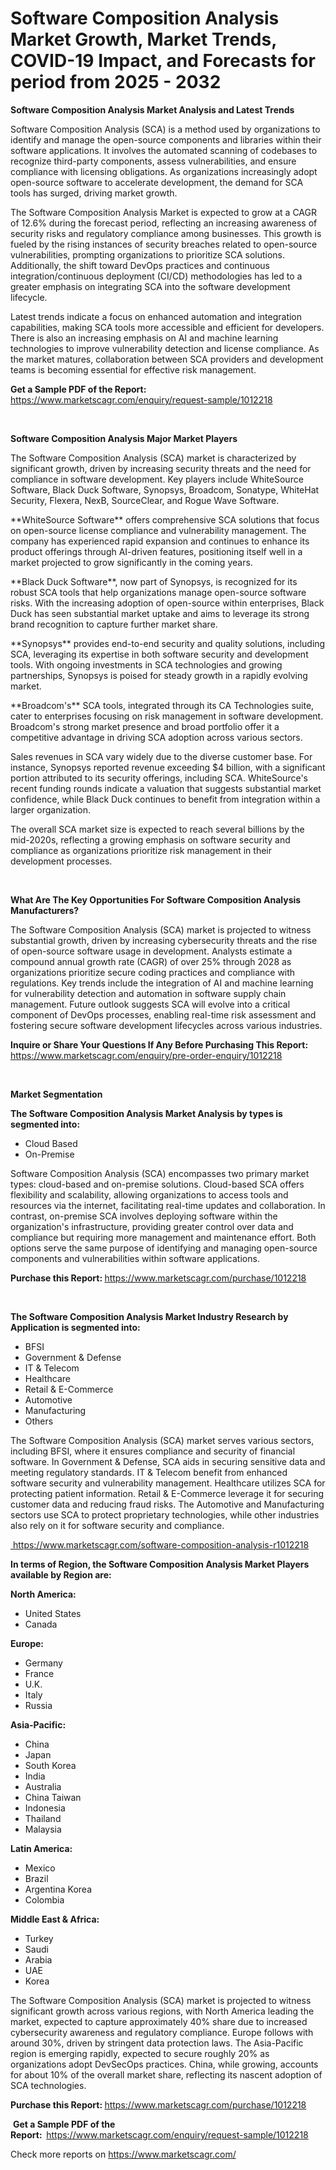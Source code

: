 <p><h1>Software Composition Analysis Market Growth, Market Trends, COVID-19 Impact, and Forecasts for period from 2025 - 2032</h1></p><p><strong>Software Composition Analysis Market Analysis and Latest Trends</strong></p>
<p><p>Software Composition Analysis (SCA) is a method used by organizations to identify and manage the open-source components and libraries within their software applications. It involves the automated scanning of codebases to recognize third-party components, assess vulnerabilities, and ensure compliance with licensing obligations. As organizations increasingly adopt open-source software to accelerate development, the demand for SCA tools has surged, driving market growth.</p><p>The Software Composition Analysis Market is expected to grow at a CAGR of 12.6% during the forecast period, reflecting an increasing awareness of security risks and regulatory compliance among businesses. This growth is fueled by the rising instances of security breaches related to open-source vulnerabilities, prompting organizations to prioritize SCA solutions. Additionally, the shift toward DevOps practices and continuous integration/continuous deployment (CI/CD) methodologies has led to a greater emphasis on integrating SCA into the software development lifecycle.</p><p>Latest trends indicate a focus on enhanced automation and integration capabilities, making SCA tools more accessible and efficient for developers. There is also an increasing emphasis on AI and machine learning technologies to improve vulnerability detection and license compliance. As the market matures, collaboration between SCA providers and development teams is becoming essential for effective risk management.</p></p>
<p><strong>Get a Sample PDF of the Report:&nbsp;</strong> <a href="https://www.marketscagr.com/enquiry/request-sample/1012218?utm_campaign=3032&utm_medium=2&utm_source=Github&utm_content=ia&utm_term=05032025&utm_id=software-composition-analysis">https://www.marketscagr.com/enquiry/request-sample/1012218</a></p>
<p>&nbsp;</p>
<p><strong>Software Composition Analysis Major Market Players</strong></p>
<p><p>The Software Composition Analysis (SCA) market is characterized by significant growth, driven by increasing security threats and the need for compliance in software development. Key players include WhiteSource Software, Black Duck Software, Synopsys, Broadcom, Sonatype, WhiteHat Security, Flexera, NexB, SourceClear, and Rogue Wave Software.</p><p>**WhiteSource Software** offers comprehensive SCA solutions that focus on open-source license compliance and vulnerability management. The company has experienced rapid expansion and continues to enhance its product offerings through AI-driven features, positioning itself well in a market projected to grow significantly in the coming years.</p><p>**Black Duck Software**, now part of Synopsys, is recognized for its robust SCA tools that help organizations manage open-source software risks. With the increasing adoption of open-source within enterprises, Black Duck has seen substantial market uptake and aims to leverage its strong brand recognition to capture further market share.</p><p>**Synopsys** provides end-to-end security and quality solutions, including SCA, leveraging its expertise in both software security and development tools. With ongoing investments in SCA technologies and growing partnerships, Synopsys is poised for steady growth in a rapidly evolving market.</p><p>**Broadcom's** SCA tools, integrated through its CA Technologies suite, cater to enterprises focusing on risk management in software development. Broadcom's strong market presence and broad portfolio offer it a competitive advantage in driving SCA adoption across various sectors.</p><p>Sales revenues in SCA vary widely due to the diverse customer base. For instance, Synopsys reported revenue exceeding $4 billion, with a significant portion attributed to its security offerings, including SCA. WhiteSource's recent funding rounds indicate a valuation that suggests substantial market confidence, while Black Duck continues to benefit from integration within a larger organization.</p><p>The overall SCA market size is expected to reach several billions by the mid-2020s, reflecting a growing emphasis on software security and compliance as organizations prioritize risk management in their development processes.</p></p>
<p>&nbsp;</p>
<p><strong>What Are The Key Opportunities For Software Composition Analysis Manufacturers?</strong></p>
<p><p>The Software Composition Analysis (SCA) market is projected to witness substantial growth, driven by increasing cybersecurity threats and the rise of open-source software usage in development. Analysts estimate a compound annual growth rate (CAGR) of over 25% through 2028 as organizations prioritize secure coding practices and compliance with regulations. Key trends include the integration of AI and machine learning for vulnerability detection and automation in software supply chain management. Future outlook suggests SCA will evolve into a critical component of DevOps processes, enabling real-time risk assessment and fostering secure software development lifecycles across various industries.</p></p>
<p><strong>Inquire or Share Your Questions If Any Before Purchasing This Report:</strong> <a href="https://www.marketscagr.com/enquiry/pre-order-enquiry/1012218?utm_campaign=3032&utm_medium=2&utm_source=Github&utm_content=ia&utm_term=05032025&utm_id=software-composition-analysis">https://www.marketscagr.com/enquiry/pre-order-enquiry/1012218</a></p>
<p>&nbsp;</p>
<p><strong>Market Segmentation</strong></p>
<p><strong>The Software Composition Analysis Market Analysis by types is segmented into:</strong></p>
<p><ul><li>Cloud Based</li><li>On-Premise</li></ul></p>
<p><p>Software Composition Analysis (SCA) encompasses two primary market types: cloud-based and on-premise solutions. Cloud-based SCA offers flexibility and scalability, allowing organizations to access tools and resources via the internet, facilitating real-time updates and collaboration. In contrast, on-premise SCA involves deploying software within the organization's infrastructure, providing greater control over data and compliance but requiring more management and maintenance effort. Both options serve the same purpose of identifying and managing open-source components and vulnerabilities within software applications.</p></p>
<p><strong>Purchase this Report:&nbsp;</strong><a href="https://www.marketscagr.com/purchase/1012218?utm_campaign=3032&utm_medium=2&utm_source=Github&utm_content=ia&utm_term=05032025&utm_id=software-composition-analysis">https://www.marketscagr.com/purchase/1012218</a></p>
<p>&nbsp;</p>
<p><strong>The Software Composition Analysis Market Industry Research by Application is segmented into:</strong></p>
<p><ul><li>BFSI</li><li>Government & Defense</li><li>IT & Telecom</li><li>Healthcare</li><li>Retail & E-Commerce</li><li>Automotive</li><li>Manufacturing</li><li>Others</li></ul></p>
<p><p>The Software Composition Analysis (SCA) market serves various sectors, including BFSI, where it ensures compliance and security of financial software. In Government & Defense, SCA aids in securing sensitive data and meeting regulatory standards. IT & Telecom benefit from enhanced software security and vulnerability management. Healthcare utilizes SCA for protecting patient information. Retail & E-Commerce leverage it for securing customer data and reducing fraud risks. The Automotive and Manufacturing sectors use SCA to protect proprietary technologies, while other industries also rely on it for software security and compliance.</p></p>
<p><a href="https://www.marketscagr.com/software-composition-analysis-r1012218?utm_campaign=3032&utm_medium=2&utm_source=Github&utm_content=ia&utm_term=05032025&utm_id=software-composition-analysis">&nbsp;https://www.marketscagr.com/software-composition-analysis-r1012218</a></p>
<p><strong>In terms of Region, the Software Composition Analysis Market Players available by Region are:</strong></p>
<p>
    <p> <strong> North America: </strong>
        <ul>
            <li>United States</li>
            <li>Canada</li>
        </ul>
        </p> 
    <p> <strong> Europe: </strong>
        <ul>
            <li>Germany</li>
            <li>France</li>
            <li>U.K.</li>
            <li>Italy</li>
            <li>Russia</li>
        </ul>
        </p> 
    <p> <strong> Asia-Pacific: </strong>
        <ul>
            <li>China</li>
            <li>Japan</li>
            <li>South Korea</li>
            <li>India</li>
            <li>Australia</li>
            <li>China Taiwan</li>
            <li>Indonesia</li>
            <li>Thailand</li>
            <li>Malaysia</li>
        </ul>
        </p> 
    <p> <strong> Latin America: </strong>
        <ul>
            <li>Mexico</li>
            <li>Brazil</li>
            <li>Argentina Korea</li>
            <li>Colombia</li>
        </ul>
        </p> 
    <p> <strong> Middle East & Africa: </strong>
        <ul>
            <li>Turkey</li>
            <li>Saudi</li>
            <li>Arabia</li>
            <li>UAE</li>
            <li>Korea</li>
        </ul>
    </p>
    </p>
<p><p>The Software Composition Analysis (SCA) market is projected to witness significant growth across various regions, with North America leading the market, expected to capture approximately 40% share due to increased cybersecurity awareness and regulatory compliance. Europe follows with around 30%, driven by stringent data protection laws. The Asia-Pacific region is emerging rapidly, expected to secure roughly 20% as organizations adopt DevSecOps practices. China, while growing, accounts for about 10% of the overall market share, reflecting its nascent adoption of SCA technologies.</p></p>
<p><strong>Purchase this Report: </strong><a href="https://www.marketscagr.com/purchase/1012218?utm_campaign=3032&utm_medium=2&utm_source=Github&utm_content=ia&utm_term=05032025&utm_id=software-composition-analysis">https://www.marketscagr.com/purchase/1012218</a></p>
<p>&nbsp;<strong>Get a Sample PDF of the Report:&nbsp;&nbsp;</strong><a href="https://www.marketscagr.com/enquiry/request-sample/1012218?utm_campaign=3032&utm_medium=2&utm_source=Github&utm_content=ia&utm_term=05032025&utm_id=software-composition-analysis">https://www.marketscagr.com/enquiry/request-sample/1012218</a></p>
<p><strong></strong></p>
<p>Check more reports on <a href="https://www.marketscagr.com/?utm_campaign=3032&utm_medium=2&utm_source=Github&utm_content=ia&utm_term=05032025&utm_id=software-composition-analysis">https://www.marketscagr.com/</a></p>